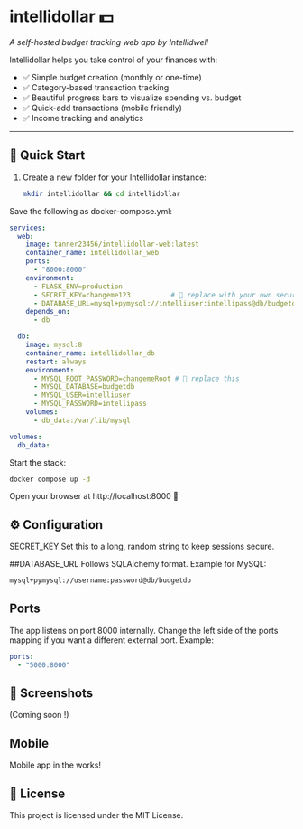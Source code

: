 # intellidollar 💵
*A self-hosted budget tracking web app by Intellidwell*

Intellidollar helps you take control of your finances with:
- ✅ Simple budget creation (monthly or one-time)  
- ✅ Category-based transaction tracking  
- ✅ Beautiful progress bars to visualize spending vs. budget  
- ✅ Quick-add transactions (mobile friendly)  
- ✅ Income tracking and analytics  

---

## 🚀 Quick Start

1. Create a new folder for your Intellidollar instance:
   ```bash
   mkdir intellidollar && cd intellidollar
   ```
Save the following as docker-compose.yml:
```yaml
services:
  web:
    image: tanner23456/intellidollar-web:latest
    container_name: intellidollar_web
    ports:
      - "8000:8000"
    environment:
      - FLASK_ENV=production
      - SECRET_KEY=changeme123          # 🔑 replace with your own secure key
      - DATABASE_URL=mysql+pymysql://intelliuser:intellipass@db/budgetdb
    depends_on:
      - db

  db:
    image: mysql:8
    container_name: intellidollar_db
    restart: always
    environment:
      - MYSQL_ROOT_PASSWORD=changemeRoot # 🔑 replace this
      - MYSQL_DATABASE=budgetdb
      - MYSQL_USER=intelliuser
      - MYSQL_PASSWORD=intellipass
    volumes:
      - db_data:/var/lib/mysql

volumes:
  db_data:
```

Start the stack:

```bash
docker compose up -d
```
Open your browser at http://localhost:8000 🎉

## ⚙️ Configuration
SECRET_KEY
Set this to a long, random string to keep sessions secure.

##DATABASE_URL
Follows SQLAlchemy format. Example for MySQL:

```bash
mysql+pymysql://username:password@db/budgetdb
```
## Ports
The app listens on port 8000 internally. Change the left side of the ports mapping if you want a different external port. Example:
```yaml
ports:
  - "5000:8000"
```

## 📸 Screenshots
(Coming soon !)

## Mobile
Mobile app in the works!

## 📝 License
This project is licensed under the MIT License.

